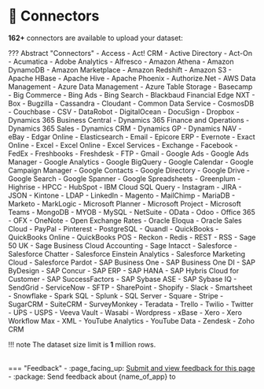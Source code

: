 # :link: Connectors 

**162+** connectors are available to upload your dataset: 

??? Abstract "Connectors"
     - Access
     - Act! CRM
     - Active Directory
     - Act-On
     - Acumatica
     - Adobe Analytics
     - Alfresco
     - Amazon Athena
     - Amazon DynamoDB
     - Amazon Marketplace
     - Amazon Redshift
     - Amazon S3
     - Apache HBase
     - Apache Hive
     - Apache Phoenix
     - Authorize.Net
     - AWS Data Management
     - Azure Data Management
     - Azure Table Storage
     - Basecamp
     - Big Commerce
     - Bing Ads
     - Bing Search
     - Blackbaud Financial Edge NXT
     - Box
     - Bugzilla
     - Cassandra
     - Cloudant
     - Common Data Service
     - CosmosDB
     - Couchbase
     - CSV
     - DataRobot
     - DigitalOcean
     - DocuSign
     - Dropbox
     - Dynamics 365 Business Central
     - Dynamics 365 Finance and Operations
     - Dynamics 365 Sales
     - Dynamics CRM
     - Dynamics GP
     - Dynamics NAV
     - eBay
     - Edgar Online
     - Elasticsearch
     - Email
     - Epicore ERP
     - Evernote
     - Exact Online
     - Excel
     - Excel Online
     - Excel Services
     - Exchange
     - Facebook
     - FedEx
     - Freshbooks
     - Freshdesk
     - FTP
     - Gmail
     - Google Ads
     - Google Ads Manager
     - Google Analytics
     - Google BigQuery
     - Google Calendar
     - Google Campaign Manager
     - Google Contacts
     - Google Directory
     - Google Drive
     - Google Search
     - Google Spanner
     - Google Spreadsheets
     - Greenplum
     - Highrise
     - HPCC
     - HubSpot
     - IBM Cloud SQL Query
     - Instagram
     - JIRA
     - JSON
     - Kintone
     - LDAP
     - LinkedIn
     - Magento
     - MailChimp
     - MariaDB
     - Marketo
     - MarkLogic
     - Microsoft Planner
     - Microsoft Project
     - Microsoft Teams
     - MongoDB
     - MYOB
     - MySQL
     - NetSuite
     - OData
     - Odoo
     - Office 365
     - OFX
     - OneNote
     - Open Exchange Rates
     - Oracle Eloqua
     - Oracle Sales Cloud
     - PayPal
     - Pinterest
     - PostgreSQL
     - Quandl
     - QuickBooks
     - QuickBooks Online
     - QuickBooks POS
     - Reckon
     - Redis
     - REST
     - RSS
     - Sage 50 UK
     - Sage Business Cloud Accounting
     - Sage Intacct
     - Salesforce
     - Salesforce Chatter
     - Salesforce Einstein Analytics
     - Salesforce Marketing Cloud
     - Salesforce Pardot
     - SAP Business One
     - SAP Business One DI
     - SAP ByDesign
     - SAP Concur
     - SAP ERP
     - SAP HANA
     - SAP Hybris Cloud for Customer
     - SAP SuccessFactors
     - SAP Sybase ASE
     - SAP Sybase IQ
     - SendGrid
     - ServiceNow
     - SFTP
     - SharePoint
     - Shopify
     - Slack
     - Smartsheet
     - Snowflake
     - Spark SQL
     - Splunk
     - SQL Server
     - Square
     - Stripe
     - SugarCRM
     - SuiteCRM
     - SurveyMonkey
     - Teradata
     - Trello
     - Twilio
     - Twitter
     - UPS
     - USPS
     - Veeva Vault
     - Wasabi
     - Wordpress
     - xBase
     - Xero
     - Xero Workflow Max
     - XML
     - YouTube Analytics
     - YouTube Data
     - Zendesk
     - Zoho CRM


!!! note
     The dataset size limit is **1** million rows. 

    






<br>
=== "Feedback"
    - :page_facing_up: <a href="" target="_blank">Submit and view feedback for this page</a>
    - :package: Send feedback about {name_of_app} to <cloud-feedback@h2o.ai>

